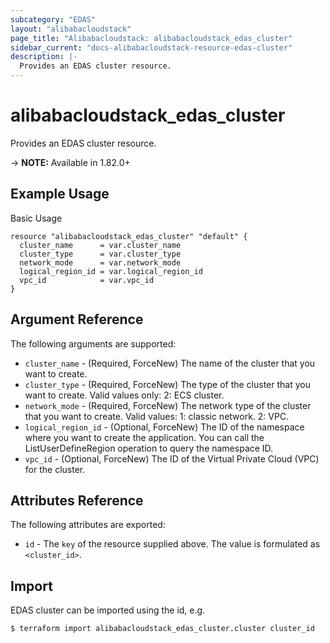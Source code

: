 ```yaml
---
subcategory: "EDAS"
layout: "alibabacloudstack"
page_title: "Alibabacloudstack: alibabacloudstack_edas_cluster"
sidebar_current: "docs-alibabacloudstack-resource-edas-cluster"
description: |-
  Provides an EDAS cluster resource.
---
```


# alibabacloudstack\_edas\_cluster

Provides an EDAS cluster resource.

-> **NOTE:** Available in 1.82.0+

## Example Usage

Basic Usage

```
resource "alibabacloudstack_edas_cluster" "default" {
  cluster_name      = var.cluster_name
  cluster_type      = var.cluster_type
  network_mode      = var.network_mode
  logical_region_id = var.logical_region_id
  vpc_id            = var.vpc_id
}
```

## Argument Reference

The following arguments are supported:

* `cluster_name` - (Required, ForceNew) The name of the cluster that you want to create.
* `cluster_type` - (Required, ForceNew) The type of the cluster that you want to create. Valid values only: 2: ECS cluster.
* `network_mode` - (Required, ForceNew) The network type of the cluster that you want to create. Valid values: 1: classic network. 2: VPC.
* `logical_region_id` - (Optional, ForceNew) The ID of the namespace where you want to create the application. You can call the ListUserDefineRegion operation to query the namespace ID.
* `vpc_id` - (Optional, ForceNew) The ID of the Virtual Private Cloud (VPC) for the cluster.

## Attributes Reference

The following attributes are exported:

* `id` - The `key` of the resource supplied above. The value is formulated as `<cluster_id>`.

## Import

EDAS cluster can be imported using the id, e.g.

```
$ terraform import alibabacloudstack_edas_cluster.cluster cluster_id
```
